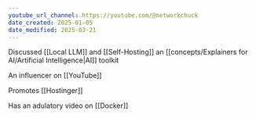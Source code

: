 ```yaml
---
youtube_url_channel: https://youtube.com/@networkchuck
date_created: 2025-01-05
date_modified: 2025-03-21
---
```

Discussed [[Local LLM]] and [[Self-Hosting]] an [[concepts/Explainers for AI/Artificial Intelligence|AI]] toolkit

An influencer on [[YouTube]]

Promotes [[Hostinger]]

Has an adulatory video on [[Docker]]

